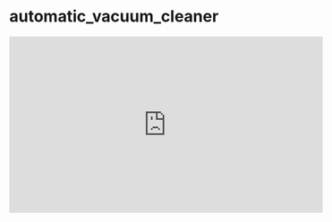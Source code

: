 # automatic_vacuum_cleaner

<iframe width="560" height="315" src="https://www.youtube.com/embed/hMXYNivmUK0" frameborder="0" allowfullscreen></iframe>
